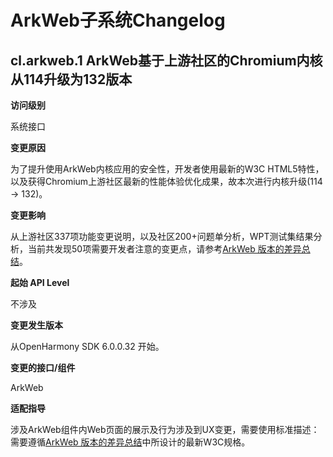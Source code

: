# ArkWeb子系统Changelog

## cl.arkweb.1 ArkWeb基于上游社区的Chromium内核从114升级为132版本

**访问级别**

系统接口

**变更原因**

为了提升使用ArkWeb内核应用的安全性，开发者使用最新的W3C HTML5特性，以及获得Chromium上游社区最新的性能体验优化成果，故本次进行内核升级(114 -> 132)。

**变更影响**

从上游社区337项功能变更说明，以及社区200+问题单分析，WPT测试集结果分析，当前共发现50项需要开发者注意的变更点，请参考[ArkWeb 版本的差异总结](https://gitcode.com/openharmony-tpc/chromium_src/blob/132_trunk/web/ReleaseNote/ArkWeb_114_132.md)。

**起始 API Level**

不涉及

**变更发生版本**

 从OpenHarmony SDK 6.0.0.32 开始。

 **变更的接口/组件**

 ArkWeb

 **适配指导**

 涉及ArkWeb组件内Web页面的展示及行为涉及到UX变更，需要使用标准描述：需要遵循[ArkWeb 版本的差异总结](https://gitcode.com/openharmony-tpc/chromium_src/blob/132_trunk/web/ReleaseNote/ArkWeb_114_132.md)中所设计的最新W3C规格。